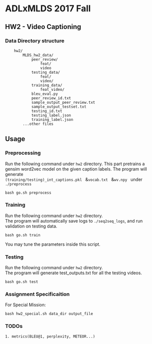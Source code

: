 # ADLxMLDS 2017 Fall
## HW2 - Video Captioning


### Data Directory structure
```
    hw2/
        MLDS_hw2_data/
            peer_review/
                feat/
                video
            testing_data/
                feat/
                video/
            training_data/
                feat_video/
            bleu_eval.py
            peer_review_id.txt
            sample_output_peer_review.txt
            sample_output_testset.txt
            testing_id.txt
            testing_label.json
            training_label.json
        ...other files
```
## Usage
### Preprocessing
Run the following command under `hw2` directory.
This part pretrains a gensim word2vec model on the given caption labels.
The program will generate  
`(training/testing)_int_captions.pkl `
&`vocab.txt `
&`wv.npy ` under `./preprocess`

```
bash go.sh preprocess
```
### Training
Run the following command under `hw2` directory.  
The program will automatically save logs to `./seq2seq_logs`, and run validation on testing data.
```
bash go.sh train 
```
You may tune the parameters inside this script.
### Testing
Run the following command under `hw2` directory.  
The program will generate test_outputs.txt for all the testing videos.
```
bash go.sh test
```
### Assignment Specificaition
For Special Mission:
```
bash hw2_special.sh data_dir output_file
```
### TODOs
    1. metrics(BLEU@1, perplexity, METEOR...)

 

